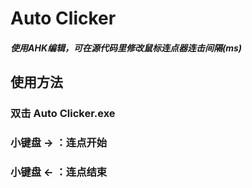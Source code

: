 # Auto Clicker 

##### 使用AHK编辑，可在源代码里修改鼠标连点器连击间隔(ms)  

## 使用方法  

### 双击 Auto Clicker.exe  
### 小键盘 → ：连点开始
### 小键盘 ← ：连点结束
